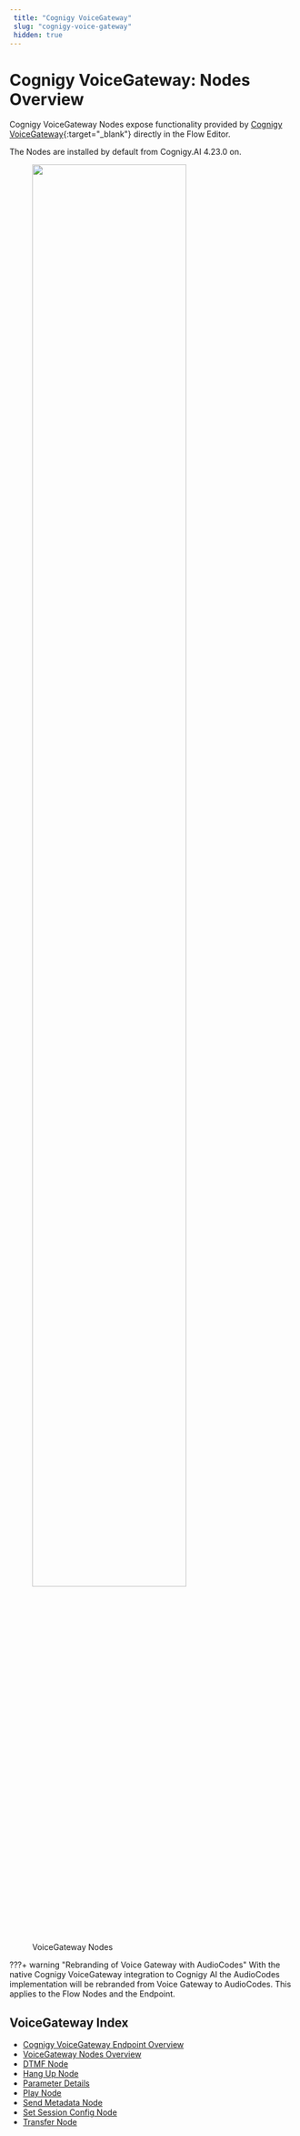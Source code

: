 ```yaml
---
 title: "Cognigy VoiceGateway" 
 slug: "cognigy-voice-gateway" 
 hidden: true 
---
```


# Cognigy VoiceGateway: Nodes Overview

Cognigy VoiceGateway Nodes expose functionality provided by [Cognigy VoiceGateway](https://www.cognigy.com/products/voice-gateway){:target="\_blank"} directly in the Flow Editor.

The Nodes are installed by default from Cognigy.AI 4.23.0 on.

<figure>
  <img class="image-center" src="{{config.site_url}}ai/flow-nodes/images/vgv2-node-overview.png" width="80%" />
  <figcaption>VoiceGateway Nodes</figcaption>
</figure>

???+ warning "Rebranding of Voice Gateway with AudioCodes"
With the native Cognigy VoiceGateway integration to Cognigy AI the AudioCodes implementation will be rebranded from Voice Gateway to AudioCodes.
This applies to the Flow Nodes and the Endpoint.


## VoiceGateway Index

- [Cognigy VoiceGateway Endpoint Overview ]({{config.site_url}}ai/endpoints/cognigy-vgv2/)
- [VoiceGateway Nodes Overview]({{config.site_url}}ai/flow-nodes/vgv2/voice-gateway/)
- [DTMF Node]({{config.site_url}}ai/flow-nodes/vgv2/dtmf/)
- [Hang Up Node]({{config.site_url}}ai/flow-nodes/vgv2/hangup/)
- [Parameter Details]({{config.site_url}}ai/flow-nodes/vgv2/parameter-details/)
- [Play Node]({{config.site_url}}ai/flow-nodes/vgv2/play/)
- [Send Metadata Node]({{config.site_url}}ai/flow-nodes/vgv2/send-metadata/)
- [Set Session Config Node]({{config.site_url}}ai/flow-nodes/vgv2/set-session-config/)
- [Transfer Node]({{config.site_url}}ai/flow-nodes/vgv2/transfer/)
